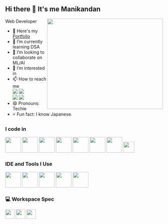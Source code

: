 ## Hi there 👋 It's me Manikandan

Web Developer
<img align="right" width="370" height="290" src="https://camo.githubusercontent.com/915e6281309b9bc4cfbfb650f5e32593dc34d468a3a9f4a2f8874cc0b1535418/68747470733a2f2f692e70696e696d672e636f6d2f6f726967696e616c732f34372f66302f33342f34376630333432636563373262383030343633626630303365616331323537652e676966" >

- 🔭 Here's my [Portfolio](https://manikandan-ashok.netlify.app)
- 🌱 I’m currently learning DSA
- 👯 I’m looking to collaborate on ML/AI
- 👀 I’m interested in 
- 📫 How to reach me
 <br /> [<img src="https://img.shields.io/badge/Twitter-1DA1F2?style=for-the-badge&logo=twitter&logoColor=white">]() [<img src="https://img.shields.io/badge/LinkedIn-0077B5?style=for-the-badge&logo=linkedin&logoColor=white">]() <br /> [<img src="https://img.shields.io/badge/Facebook-1877F2?style=for-the-badge&logo=facebook&logoColor=white">]() [<img src="https://img.shields.io/badge/Instagram-E4405F?style=for-the-badge&logo=instagram&logoColor=white">]()
- 😄 Pronouns: Techie
- ⚡ Fun fact: I know Japanese.

### I code in

<img width="50" height="50" src="https://img.icons8.com/?size=100&id=20909&format=png&color=000000"> <img width="50" height="50" src="https://img.icons8.com/?size=100&id=21278&format=png&color=000000"> <img width="50" height="50" src="https://img.icons8.com/?size=100&id=84710&format=png&color=000000"> <img width="50" height="50" src="https://img.icons8.com/?size=100&id=108784&format=png&color=000000"> <img width="50" height="50" src="https://img.icons8.com/?size=100&id=bzf0DqjXFHIW&format=png&color=000000"> <img width="50" height="50" src="https://img.icons8.com/?size=100&id=hGdCwhSHUe6L&format=png&color=000000">
<img width="50" height="50" src="https://img.icons8.com/?size=100&id=UFXRpPFebwa2&format=png&color=000000"> <img src="https://img.icons8.com/?size=100&id=mUBILbYvUMq8&format=png&color=000000" width="35" height="35" />


### IDE and Tools I Use

<img width="50" height="50" src="https://img.icons8.com/?size=100&id=0OQR1FYCuA9f&format=png&color=000000"> <img width="50" height="50" src="https://img.icons8.com/?size=100&id=20906&format=png&color=000000"> <img width="50" height="50" src="https://img.icons8.com/?size=100&id=13677&format=png&color=000000"> <img width="50" height="50" src="https://img.icons8.com/?size=100&id=e57Y1CnsOasB&format=png&color=000000"> <img width="" height="50" src="https://img.shields.io/badge/Netlify-00C7B7?style=for-the-badge&logo=netlify&logoColor=white"> 

### 💻 Workspace Spec

<img width="" height="30" src="https://camo.githubusercontent.com/1f565def31310a888b4c526258dbf8931c6f00c9c557908bbaefad3889d355fc/68747470733a2f2f696d672e736869656c64732e696f2f62616467652f4d6163626f6f6b2d50726f5f4d312d4544314332343f7374796c653d666f722d7468652d6261646765266c6f676f3d6170706c65266c6f676f436f6c6f723d7768697465"> <img width="" height="30" src="https://img.shields.io/badge/NVIDIA-RTX3050-76B900?style=for-the-badge&logo=nvidia&logoColor=white"> <img width="" height="30" src="https://img.shields.io/badge/AMD-Ryzen_7_5800X-ED1C24?style=for-the-badge&logo=amd&logoColor=white">
<!---
Manikandan-V-A/Manikandan-V-A is a ✨ special ✨ repository because its `README.md` (this file) appears on your GitHub profile.
You can click the Preview link to take a look at your changes.
--->
